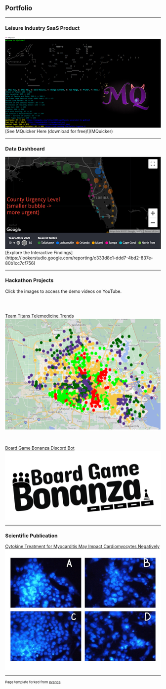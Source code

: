 ## Portfolio 


---

### Leisure Industry SaaS Product

<img src="images/background+mq.png?raw=true"/>
[See MQuicker Here (download for free)!](MQuicker)

---

### Data Dashboard

<img src="images/ddash_icon.png?raw=true"/>
[Explore the Interactive Findings](https://lookerstudio.google.com/reporting/c333d8c1-ddd7-4bd2-837e-80b1cc7cf756)

---

### Hackathon Projects

<p>Click the images to access the demo videos on YouTube.</p><br><br>

[Team Titans Telemedicine Trends](https://github.com/will-hou/Titans-Rice-Datathon-2021)<br>
<a href="https://youtu.be/CHsekxfsJ2M" target="_blank"><img src="images/houston_lot.png?raw=true"/></a>
<br>

<br><br>
[Board Game Bonanza Discord Bot](https://github.com/JacobK233811/BoardGameBonanza)<br>
<a href="https://www.youtube.com/watch?v=v79dreoWvmw&t=1s" target="_blank"><img src="images/logoblack.png?raw=true"/></a>


---

### Scientific Publication

[Cytokine Treatment for Myocarditis May Impact Cardiomyocytes Negatively](https://www.emerginginvestigators.org/articles/cytokine-treatment-for-myocarditis-may-directly-impact-cardiomyocytes-negatively)
<img src="images/sp4.jpg?raw=true"/>

---
<p style="font-size:11px">Page template forked from <a href="https://github.com/evanca/quick-portfolio">evanca</a></p>
<!-- Remove above link if you don't want to attibute -->
